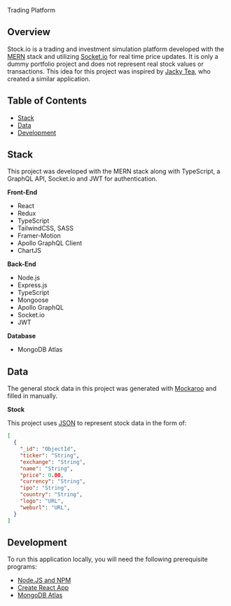 Trading Platform

## Overview

Stock<span/>.io is a trading and investment simulation platform developed with the [MERN](https://www.mongodb.com/mern-stack) stack and utilizing [Socket.io](https://socket.io/) for real time price updates. It is only a dummy portfolio project and does not represent real stock values or transactions. This idea for this project was inspired by [Jacky Tea](https://github.com/JackyTea), who created a similar application.

## Table of Contents

- [Stack](#stack)<br/>
- [Data](#data)<br/>
- [Development](#development)<br/>

## Stack

This project was developed with the MERN stack along with TypeScript, a GraphQL API, Socket.io and JWT for authentication.

**Front-End**

- React
- Redux
- TypeScript
- TailwindCSS, SASS
- Framer-Motion
- Apollo GraphQL Client
- ChartJS

**Back-End**

- Node.js
- Express.js
- TypeScript
- Mongoose
- Apollo GraphQL
- Socket<span/>.io
- JWT

**Database**

- MongoDB Atlas

## Data

The general stock data in this project was generated with [Mockaroo](https://www.mockaroo.com/) and filled in manually.

**Stock**

This project uses [JSON](https://www.json.org/json-en.html) to represent stock data in the form of:

```json
[
  {
    "_id": "ObjectId",
    "ticker": "String",
    "exchange": "String",
    "name": "String",
    "price": 0.00,
    "currency": "String",
    "ipo": "String",
    "country": "String",
    "logo": "URL",
    "weburl": "URL",
  }
]
```


## Development

To run this application locally, you will need the following prerequisite programs:

- [Node.JS and NPM](https://nodejs.org/en/)
- [Create React App](https://github.com/facebook/create-react-app)
- [MongoDB Atlas](https://www.mongodb.com/)


